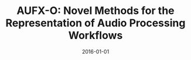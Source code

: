 ---
type: "paper_2016"
title: "AUFX-O: Novel Methods for the Representation of Audio Processing Workflows"
authors: Wilmering, T., Fazekas, G., Sandler, M.
date: 2016-01-01
published_in: "Proc. of the 15th International Semantic Web Conference (ISWC)"
download_link: "https://link.springer.com/chapter/10.1007/978-3-319-46547-0_24"
---